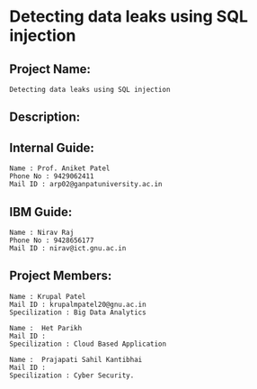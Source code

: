 # Detecting data leaks using SQL injection
 
## Project Name: 
    Detecting data leaks using SQL injection

## Description:
    

## Internal Guide:
    Name : Prof. Aniket Patel
    Phone No : 9429062411
    Mail ID : arp02@ganpatuniversity.ac.in

## IBM Guide:
    Name : Nirav Raj
    Phone No : 9428656177
    Mail ID : nirav@ict.gnu.ac.in

## Project Members:
    Name : Krupal Patel
    Mail ID : krupalmpatel20@gnu.ac.in
    Specilization : Big Data Analytics

    Name : 	Het Parikh
    Mail ID : 
    Specilization : Cloud Based Application

    Name : 	Prajapati Sahil Kantibhai
    Mail ID : 
    Specilization : Cyber Security.